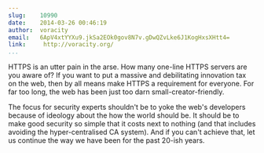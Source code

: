 ```yaml
---
slug:    10990
date:    2014-03-26 00:46:19
author:  voracity
email:   6ApV4xtYYXu9.jkSa2EOk0gov8N7v.gDwQZvLke6J1KogHxsXHtt4=
link:     http://voracity.org/
...
```


HTTPS is an utter pain in the arse. How many one-line HTTPS servers
are you aware of? If you want to put a massive and debilitating
innovation tax on the web, then by all means make HTTPS a requirement
for everyone. For far too long, the web has been just too darn
small-creator-friendly.

The focus for security experts shouldn't be to yoke the web's
developers because of ideology about the how the world should be. It
should be to make good security so simple that it costs next to
nothing (and that includes avoiding the hyper-centralised CA
system). And if you can't achieve that, let us continue the way we
have been for the past 20-ish years.
